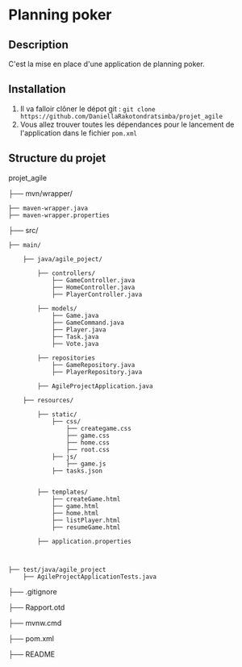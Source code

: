 
# Planning poker

## Description

C'est la mise en place d'une application de planning poker.

## Installation

1. Il va falloir clôner le dépot git : `git clone https://github.com/DaniellaRakotondratsimba/projet_agile`
2. Vous allez trouver toutes les dépendances pour le lancement de l'application dans le fichier `pom.xml`


## Structure du projet
projet_agile

├── mvn/wrapper/

    ├── maven-wrapper.java
    ├── maven-wrapper.properties

├── src/

    ├── main/
    
        ├── java/agile_poject/
            
            ├── controllers/
                ├── GameController.java  
                ├── HomeController.java
                ├── PlayerController.java

            ├── models/
                ├── Game.java    
                ├── GameCommand.java  
                ├── Player.java
                ├── Task.java  
                ├── Vote.java
                
            ├── repositories
                ├── GameRepository.java    
                ├── PlayerRepository.java 
            
            ├── AgileProjectApplication.java
        
        ├── resources/
            
            ├── static/
                ├── css/   
                    ├── creategame.css
                    ├── game.css
                    ├── home.css
                    ├── root.css
                ├── js/ 
                    ├── game.js
                ├── tasks.json
            
            
            ├── templates/
                ├── createGame.html  
                ├── game.html
                ├── home.html
                ├── listPlayer.html
                ├── resumeGame.html
            
            ├── application.properties


    
    ├── test/java/agile_project
        ├── AgileProjectApplicationTests.java

├── .gitignore

├── Rapport.otd

├── mvnw.cmd

├── pom.xml

├── README
